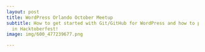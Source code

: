 ```yaml
---
layout: post
title: WordPress Orlando October Meetup
subtitle: How to get started with Git/GitHub for WordPress and how to participate
  in Hacktoberfest!
image: img/600_477239677.png

---
```

